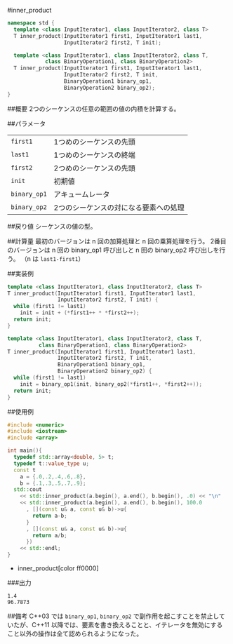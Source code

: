 #inner_product
```cpp
namespace std {
  template <class InputIterator1, class InputIterator2, class T>
  T inner_product(InputIterator1 first1, InputIterator1 last1,
                  InputIterator2 first2, T init);

  template <class InputIterator1, class InputIterator2, class T,
            class BinaryOperation1, class BinaryOperation2>
  T inner_product(InputIterator1 first1, InputIterator1 last1,
                  InputIterator2 first2, T init,
                  BinaryOperation1 binary_op1,
                  BinaryOperation2 binary_op2);
}
```

##概要
2つのシーケンスの任意の範囲の値の内積を計算する。


##パラメータ

| | |
|------------|---------------------------------------------------------|
| `first1` | 1つめのシーケンスの先頭 |
| `last1` | 1つめのシーケンスの終端 |
| `first2` | 2つめのシーケンスの先頭 |
| `init` | 初期値 |
| `binary_op1` | アキュームレータ |
| `binary_op2` | 2つのシーケンスの対になる要素への処理 |

##戻り値
シーケンスの値の型。


##計算量
最初のバージョンは n 回の加算処理と n 回の乗算処理を行う。 
2番目のバージョンは n 回の binary_op1 呼び出しと n 回の binary_op2 呼び出しを行う。 
（n は `last1-first1`）


##実装例
```cpp
template <class InputIterator1, class InputIterator2, class T>
T inner_product(InputIterator1 first1, InputIterator1 last1,
                InputIterator2 first2, T init) {
  while (first1 != last1)
    init = init + (*first1++ * *first2++);
  return init;
}
```

```cpp
template <class InputIterator1, class InputIterator2, class T,
          class BinaryOperation1, class BinaryOperation2>
T inner_product(InputIterator1 first1, InputIterator1 last1,
                InputIterator2 first2, T init,
                BinaryOperation1 binary_op1,
                BinaryOperation2 binary_op2) {
  while (first1 != last1)
    init = binary_op1(init, binary_op2(*first1++, *first2++));
  return init;
}
```

##使用例

```cpp
#include <numeric>
#include <iostream>
#include <array>

int main(){
  typedef std::array<double, 5> t;
  typedef t::value_type u;
  const t 
    a = {.0,.2,.4,.6,.8},
    b = {.1,.3,.5,.7,.9};
  std::cout
    << std::inner_product(a.begin(), a.end(), b.begin(), .0) << "\n"
    << std::inner_product(a.begin(), a.end(), b.begin(), 100.0
      , [](const u& a, const u& b)->u{
        return a-b;
      }
      , [](const u& a, const u& b)->u{
        return a/b;
      })
    << std::endl;
}
```
* inner_product[color ff0000]

###出力
```
1.4
96.7873
```

##備考
C++03 では `binary_op1`, `binary_op2` で副作用を起こすことを禁止していたが、C++11 以降では、要素を書き換えることと、イテレータを無効にすること以外の操作は全て認められるようになった。

